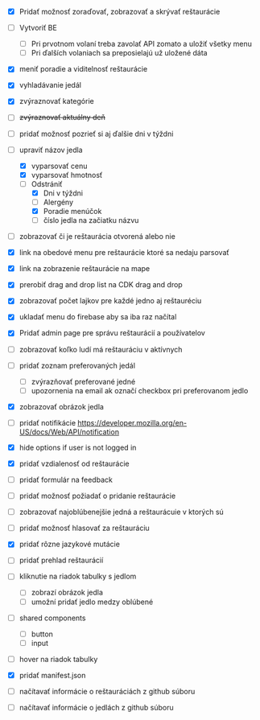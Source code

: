  - [x] Pridať možnosť zoraďovať, zobrazovať a skrývať reštaurácie
 - [ ] Vytvoriť BE
     - [ ] Pri prvotnom volaní treba zavolať API zomato a uložiť všetky menu
     - [ ] Pri ďalších volaniach sa preposielajú už uložené dáta
 - [x] meniť poradie a viditelnosť reštaurácie
 - [x] vyhladávanie jedál
 - [x] zvýraznovať kategórie
 - [ ] ~~zvýraznovať aktuálny deň~~
 - [ ] pridať možnosť pozrieť si aj ďalšie dni v týždni
 - [ ] upraviť názov jedla
     - [x] vyparsovať cenu
     - [x] vyparsovať hmotnosť
     - [ ] Odstrániť
         - [x] Dni v týždni
         - [ ] Alergény
         - [x] Poradie menúčok
         - [ ] číslo jedla na začiatku názvu
 - [ ] zobrazovať či je reštaurácia otvorená alebo nie
 - [x] link na obedové menu pre reštaurácie ktoré sa nedaju parsovať
 - [x] link na zobrazenie reštaurácie na mape
 - [x] prerobiť drag and drop list na CDK drag and drop
 - [x] zobrazovať počet lajkov pre každé jedno aj reštauréciu
 - [x] ukladať menu do firebase aby sa iba raz načítal
 - [x] Pridať admin page pre správu reštaurácií a používatelov
 - [ ] zobrazovať koľko ludí má reštauráciu v aktívnych
 - [ ] pridať zoznam preferovaných jedál
     - [ ] zvýrazňovať preferované jedné
     - [ ] upozornenia na email ak označí checkbox pri preferovanom jedlo
 - [x] zobrazovať obrázok jedla
 - [ ] pridať notifikácie https://developer.mozilla.org/en-US/docs/Web/API/notification
 - [x] hide options if user is not logged in
 - [x] pridať vzdialenosť od reštaurácie
 - [ ] pridať formulár na feedback
 - [ ] pridať možnosť požiadať o pridanie reštaurácie
 - [ ] zobrazovať najoblúbenejšie jedná a reštaurácuie v ktorých sú
 - [ ] pridať možnosť hlasovať za reštauráciu
 - [x] pridať rôzne jazykové mutácie
 - [ ] pridať prehlad reštaurácií
 - [ ] kliknutie na riadok tabulky s jedlom
    - [ ] zobrazí obrázok jedla
    - [ ] umožní pridať jedlo medzy oblúbené
 - [ ] shared components
    - [ ] button
    - [ ] input
 - [ ] hover na riadok tabulky
 - [x] pridať manifest.json
 - [ ] načítavať informácie o reštauráciách z github súboru
 - [ ] načítavať informácie o jedlách z github súboru 
     
 
